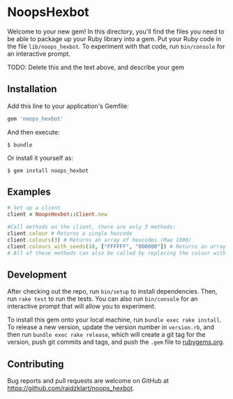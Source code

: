 # NoopsHexbot

Welcome to your new gem! In this directory, you'll find the files you need to be able to package up your Ruby library into a gem. Put your Ruby code in the file `lib/noops_hexbot`. To experiment with that code, run `bin/console` for an interactive prompt.

TODO: Delete this and the text above, and describe your gem

## Installation

Add this line to your application's Gemfile:

```ruby
gem 'noops_hexbot'
```

And then execute:

    $ bundle

Or install it yourself as:

    $ gem install noops_hexbot

## Examples

```ruby
# Set up a client
client = NoopsHexbot::Client.new

#Call methods on the client, there are only 3 methods:
client.colour # Returns a single hexcode
client.colours(3) # Returns an array of hexcodes (Max 1000)
client.colours_with_seeds(10, ["FFFFFF", "000000"]) # Returns an array of hexcodes. Hexcodes should not have the #. Hexcodes will be a mix of a random combination of two of the seeds. Invalid hexcode will return an error.
# All of these methods can also be called by replacing the colour with color.
```

## Development

After checking out the repo, run `bin/setup` to install dependencies. Then, run `rake test` to run the tests. You can also run `bin/console` for an interactive prompt that will allow you to experiment.

To install this gem onto your local machine, run `bundle exec rake install`. To release a new version, update the version number in `version.rb`, and then run `bundle exec rake release`, which will create a git tag for the version, push git commits and tags, and push the `.gem` file to [rubygems.org](https://rubygems.org).

## Contributing

Bug reports and pull requests are welcome on GitHub at https://github.com/raidzklart/noops_hexbot.
